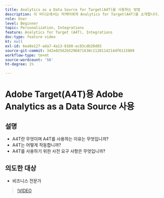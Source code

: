 ```yaml
---
title: Analytics as a Data Source for Target(A4T)을 사용하는 방법
description: 이 비디오에서는 마케터에게 Analytics for Target(A4T)을 소개합니다.
role: User
level: Beginner
topic: Personalization, Integrations
feature: Analytics for Target (A4T), Integrations
doc-type: feature video
kt: null
exl-id: 6ea8e127-ada7-4a13-8160-ac83cdb20d03
source-git-commit: 342e02562b5296871638c1120114214df6115809
workflow-type: tm+mt
source-wordcount: '56'
ht-degree: 1%

---
```


# Adobe Target(A4T)용 Adobe Analytics as a Data Source 사용

## 설명

* A4T란 무엇이며 A4T를 사용하는 이유는 무엇입니까?
* A4T는 어떻게 작동합니까?
* A4T를 사용하기 위한 사전 요구 사항은 무엇입니까?

## 의도한 대상

* 비즈니스 전문가

>[!VIDEO](https://video.tv.adobe.com/v/17384/?quality=12)
